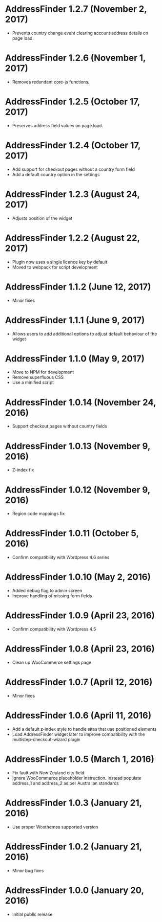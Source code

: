 # AddressFinder 1.2.7 (November 2, 2017)

* Prevents country change event clearing account address details on page load. 

# AddressFinder 1.2.6 (November 1, 2017)

* Removes redundant core-js functions.

# AddressFinder 1.2.5 (October 17, 2017)

* Preserves address field values on page load.

# AddressFinder 1.2.4 (October 17, 2017)

* Add support for checkout pages without a country form field
* Add a default country option in the settings

# AddressFinder 1.2.3 (August 24, 2017)

* Adjusts position of the widget

# AddressFinder 1.2.2 (August 22, 2017)

* Plugin now uses a single licence key by default
* Moved to webpack for script development

# AddressFinder 1.1.2 (June 12, 2017)

* Minor fixes

# AddressFinder 1.1.1 (June 9, 2017)

* Allows users to add additional options to adjust default behaviour of the widget

# AddressFinder 1.1.0 (May 9, 2017) #

* Move to NPM for development
* Remove superfluous CSS
* Use a minified script

# AddressFinder 1.0.14 (November 24, 2016) #

* Support checkout pages without country fields

# AddressFinder 1.0.13 (November 9, 2016) #

* Z-index fix

# AddressFinder 1.0.12 (November 9, 2016) #

* Region code mappings fix

# AddressFinder 1.0.11 (October 5, 2016) #

* Confirm compatibility with Wordpress 4.6 series

# AddressFinder 1.0.10 (May 2, 2016) #

* Added debug flag to admin screen
* Improve handling of missing form fields

# AddressFinder 1.0.9 (April 23, 2016) #

* Confirm compatibility with Wordpress 4.5

# AddressFinder 1.0.8 (April 23, 2016) #

* Clean up WooCommerce settings page

# AddressFinder 1.0.7 (April 12, 2016) #

* Minor fixes

# AddressFinder 1.0.6 (April 11, 2016) #

* Add a default z-index style to handle sites that use positioned elements
* Load AddressFinder widget later to improve compatibility with the multistep-checkout-wizard plugin

# AddressFinder 1.0.5 (March 1, 2016) #

* Fix fault with New Zealand city field
* Ignore WooCommerce placeholder instruction. Instead populate address_1 and address_2 as per Australian standards

# AddressFinder 1.0.3 (January 21, 2016) #

* Use proper Woothemes supported version

# AddressFinder 1.0.2 (January 21, 2016) #

* Minor bug fixes

# AddressFinder 1.0.0 (January 20, 2016) #

* Initial public release
